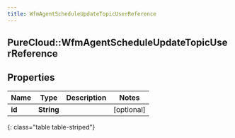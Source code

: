 ```yaml
---
title: WfmAgentScheduleUpdateTopicUserReference
---
```

## PureCloud::WfmAgentScheduleUpdateTopicUserReference

## Properties

|Name | Type | Description | Notes|
|------------ | ------------- | ------------- | -------------|
| **id** | **String** |  | [optional] |
{: class="table table-striped"}


